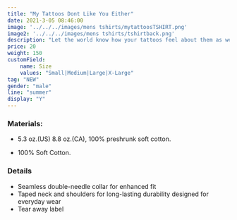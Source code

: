```yaml
---
title: "My Tattoos Dont Like You Either"
date: 2021-3-05 08:46:00
image: '../../../images/mens tshirts/mytattoosTSHIRT.png'
image2: '../../../images/mens tshirts/tshirtback.png'
description: "Let the world know how your tattoos feel about them as well"
price: 20
weight: 150
customField:
    name: Size
    values: "Small|Medium|Large|X-Large"
tag: "NEW"
gender: "male"
line: "summer"
display: "Y"
---
```


### Materials:  

- 5.3 oz.(US) 8.8 oz.(CA), 100% preshrunk soft cotton.

- 100% Soft Cotton.

### Details 

- Seamless double-needle collar for enhanced fit
- Taped neck and shoulders for long-lasting durability designed for everyday wear
- Tear away label



